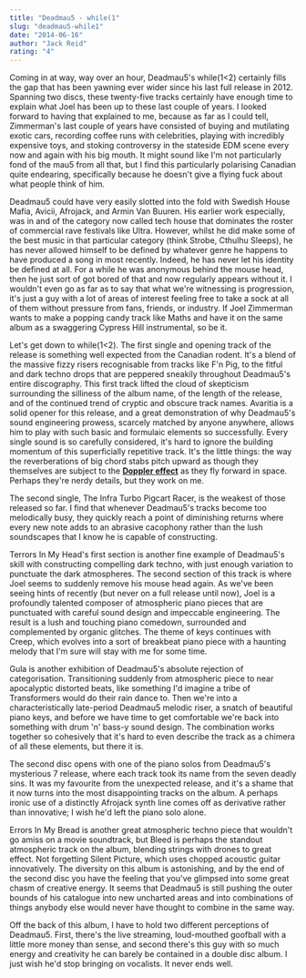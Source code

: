 ```yaml
---
title: "Deadmau5 - while(1"
slug: "deadmau5-while1"
date: "2014-06-16"
author: "Jack Reid"
rating: "4"
---
```


Coming in at way, way over an hour, Deadmau5's while(1<2) certainly fills the gap that has been yawning ever wider since his last full release in 2012. Spanning two discs, these twenty-five tracks certainly have enough time to explain what Joel has been up to these last couple of years. I looked forward to having that explained to me, because as far as I could tell, Zimmerman's last couple of years have consisted of buying and mutilating exotic cars, recording coffee runs with celebrities, playing with incredibly expensive toys, and stoking controversy in the stateside EDM scene every now and again with his big mouth. It might sound like I'm not particularly fond of the mau5 from all that, but I find this particularly polarising Canadian quite endearing, specifically because he doesn't give a flying fuck about what people think of him.

Deadmau5 could have very easily slotted into the fold with Swedish House Mafia, Avicii, Afrojack, and Armin Van Buuren. His earlier work especially, was in and of the category now called tech house that dominates the roster of commercial rave festivals like Ultra. However, whilst he did make some of the best music in that particular category (think Strobe, Cthulhu Sleeps), he has never allowed himself to be defined by whatever genre he happens to have produced a song in most recently. Indeed, he has never let his identity be defined at all. For a while he was anonymous behind the mouse head, then he just sort of got bored of that and now regularly appears without it. I wouldn't even go as far as to say that what we're witnessing is progression, it's just a guy with a lot of areas of interest feeling free to take a sock at all of them without pressure from fans, friends, or industry. If Joel Zimmerman wants to make a popping candy track like Maths and have it on the same album as a swaggering Cypress Hill instrumental, so be it.

Let's get down to while(1<2). The first single and opening track of the release is something well expected from the Canadian rodent. It's a blend of the massive fizzy risers recognisable from tracks like F'n Pig, to the fitful and dark techno drops that are peppered sneakily throughout Deadmau5's entire discography. This first track lifted the cloud of skepticism surrounding the silliness of the album name, of the length of the release, and of the continued trend of cryptic and obscure track names. Avaritia is a solid opener for this release, and a great demonstration of why Deadmau5's sound engineering prowess, scarcely matched by anyone anywhere, allows him to play with such basic and formulaic elements so successfully. Every single sound is so carefully considered, it's hard to ignore the building momentum of this superficially repetitive track. It's the little things: the way the reverberations of big chord stabs pitch upward as though they themselves are subject to the **[Doppler effect](http://en.wikipedia.org/wiki/Doppler_effect "Doppler effect")** as they fly forward in space. Perhaps they're nerdy details, but they work on me.

The second single, The Infra Turbo Pigcart Racer, is the weakest of those released so far. I find that whenever Deadmau5's tracks become too melodically busy, they quickly reach a point of diminishing returns where every new note adds to an abrasive cacophony rather than the lush soundscapes that I know he is capable of constructing.

Terrors In My Head's first section is another fine example of Deadmau5's skill with constructing compelling dark techno, with just enough variation to punctuate the dark atmospheres. The second section of this track is where Joel seems to suddenly remove his mouse head again. As we've been seeing hints of recently (but never on a full release until now), Joel is a profoundly talented composer of atmospheric piano pieces that are punctuated with careful sound design and impeccable engineering. The result is a lush and touching piano comedown, surrounded and complemented by organic glitches. The theme of keys continues with Creep, which evolves into a sort of breakbeat piano piece with a haunting melody that I'm sure will stay with me for some time.

Gula is another exhibition of Deadmau5's absolute rejection of categorisation. Transitioning suddenly from atmospheric piece to near apocalyptic distorted beats, like something I'd imagine a tribe of Transformers would do their rain dance to. Then we're into a characteristically late-period Deadmau5 melodic riser, a snatch of beautiful piano keys, and before we have time to get comfortable we're back into something with drum 'n' bass-y sound design. The combination works together so cohesively that it's hard to even describe the track as a chimera of all these elements, but there it is.

The second disc opens with one of the piano solos from Deadmau5's mysterious 7 release, where each track took its name from the seven deadly sins. It was my favourite from the unexpected release, and it's a shame that it now turns into the most disappointing tracks on the album. A perhaps ironic use of a distinctly Afrojack synth line comes off as derivative rather than innovative; I wish he'd left the piano solo alone.

Errors In My Bread is another great atmospheric techno piece that wouldn't go amiss on a movie soundtrack, but Bleed is perhaps the standout atmospheric track on the album, blending strings with drones to great effect. Not forgetting Silent Picture, which uses chopped acoustic guitar innovatively. The diversity on this album is astonishing, and by the end of the second disc you have the feeling that you've glimpsed into some great chasm of creative energy. It seems that Deadmau5 is still pushing the outer bounds of his catalogue into new uncharted areas and into combinations of things anybody else would never have thought to combine in the same way.

Off the back of this album, I have to hold two different perceptions of Deadmau5. First, there's the live streaming, loud-mouthed goofball with a little more money than sense, and second there's this guy with so much energy and creativity he can barely be contained in a double disc album. I just wish he'd stop bringing on vocalists. It never ends well.

